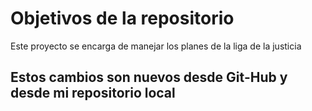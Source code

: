 # Objetivos de la repositorio

Este proyecto se encarga de manejar los planes de la liga de la justicia

## Estos cambios son nuevos desde Git-Hub y desde mi repositorio local
